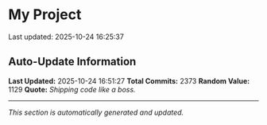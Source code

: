 # My Project


Last updated: 2025-10-24 16:25:37












































































































































































































































































































































































































































































































































































































































































































































































































































































































































































































































































































































































































































































































































































































































































































































































































































































































































































































































































































































































































































































































































































































































































































































































































































































































































































































































































































































































































































































## Auto-Update Information

**Last Updated:** 2025-10-24 16:51:27
**Total Commits:** 2373
**Random Value:** 1129
**Quote:** _Shipping code like a boss._

---
_This section is automatically generated and updated._